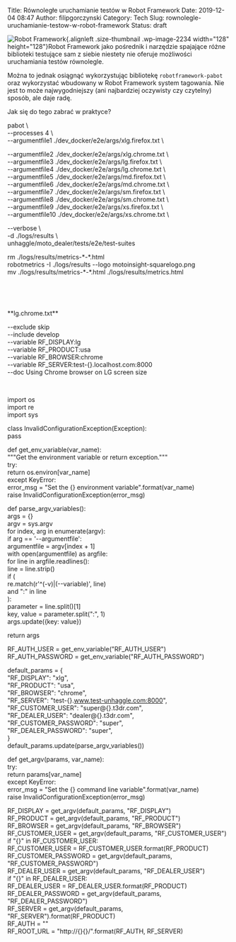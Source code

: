 Title: Równoległe uruchamianie testów w Robot Framework
Date: 2019-12-04 08:47
Author: filipgorczynski
Category: Tech
Slug: rownolegle-uruchamianie-testow-w-robot-framework
Status: draft

![Robot Framework](https://filipgorczynski.files.wordpress.com/2019/05/robot-framework-logo.png?w=128){.alignleft .size-thumbnail .wp-image-2234 width="128" height="128"}Robot Framework jako pośrednik i narzędzie spajające różne biblioteki testujące sam z siebie niestety nie oferuje możliwości uruchamiania testów równolegle.

Można to jednak osiągnąć wykorzystując bibliotekę `robotframework-pabot` oraz wykorzystać wbudowany w Robot Framework system tagowania. Nie jest to może najwygodniejszy (ani najbardziej oczywisty czy czytelny) sposób, ale daje radę.

Jak się do tego zabrać w praktyce?

pabot \\  
--processes 4 \\  
--argumentfile1 ./dev\_docker/e2e/args/xlg.firefox.txt \  

--argumentfile2 ./dev\_docker/e2e/args/xlg.chrome.txt \\  
--argumentfile3 ./dev\_docker/e2e/args/lg.firefox.txt \\  
--argumentfile4 ./dev\_docker/e2e/args/lg.chrome.txt \\  
--argumentfile5 ./dev\_docker/e2e/args/md.firefox.txt \\  
--argumentfile6 ./dev\_docker/e2e/args/md.chrome.txt \\  
--argumentfile7 ./dev\_docker/e2e/args/sm.firefox.txt \\  
--argumentfile8 ./dev\_docker/e2e/args/sm.chrome.txt \\  
--argumentfile9 ./dev\_docker/e2e/args/xs.firefox.txt \\  
--argumentfile10 ./dev\_docker/e2e/args/xs.chrome.txt \  

--verbose \\  
-d ./logs/results \\  
unhaggle/moto\_dealer/tests/e2e/test-suites

rm ./logs/results/metrics-\*-\*.html  
robotmetrics -I ./logs/results --logo motoinsight-squarelogo.png  
mv ./logs/results/metrics-\*-\*.html ./logs/results/metrics.html

 

 

\*\*lg.chrome.txt\*\*

--exclude skip  
--include develop  
--variable RF\_DISPLAY:lg  
--variable RF\_PRODUCT:usa  
--variable RF\_BROWSER:chrome  
--variable RF\_SERVER:test-{}.localhost.com:8000  
--doc Using Chrome browser on LG screen size

 

import os  
import re  
import sys

class InvalidConfigurationException(Exception):  
pass

def get\_env\_variable(var\_name):  
"""Get the environment variable or return exception."""  
try:  
return os.environ\[var\_name\]  
except KeyError:  
error\_msg = "Set the {} environment variable".format(var\_name)  
raise InvalidConfigurationException(error\_msg)

def parse\_argv\_variables():  
args = {}  
argv = sys.argv  
for index, arg in enumerate(argv):  
if arg == '--argumentfile':  
argumentfile = argv\[index + 1\]  
with open(argumentfile) as argfile:  
for line in argfile.readlines():  
line = line.strip()  
if (  
re.match(r'\^(-v)\|(--variable)', line)  
and ":" in line  
):  
parameter = line.split()\[1\]  
key, value = parameter.split(":", 1)  
args.update({key: value})

return args

RF\_AUTH\_USER = get\_env\_variable("RF\_AUTH\_USER")  
RF\_AUTH\_PASSWORD = get\_env\_variable("RF\_AUTH\_PASSWORD")

default\_params = {  
"RF\_DISPLAY": "xlg",  
"RF\_PRODUCT": "usa",  
"RF\_BROWSER": "chrome",  
"RF\_SERVER": "test-{}.www.test-unhaggle.com:8000",  
"RF\_CUSTOMER\_USER": "super@{}.t3dr.com",  
"RF\_DEALER\_USER": "dealer@{}.t3dr.com",  
"RF\_CUSTOMER\_PASSWORD": "super",  
"RF\_DEALER\_PASSWORD": "super",  
}  
default\_params.update(parse\_argv\_variables())

def get\_argv(params, var\_name):  
try:  
return params\[var\_name\]  
except KeyError:  
error\_msg = "Set the {} command line variable".format(var\_name)  
raise InvalidConfigurationException(error\_msg)

RF\_DISPLAY = get\_argv(default\_params, "RF\_DISPLAY")  
RF\_PRODUCT = get\_argv(default\_params, "RF\_PRODUCT")  
RF\_BROWSER = get\_argv(default\_params, "RF\_BROWSER")  
RF\_CUSTOMER\_USER = get\_argv(default\_params, "RF\_CUSTOMER\_USER")  
if "{}" in RF\_CUSTOMER\_USER:  
RF\_CUSTOMER\_USER = RF\_CUSTOMER\_USER.format(RF\_PRODUCT)  
RF\_CUSTOMER\_PASSWORD = get\_argv(default\_params, "RF\_CUSTOMER\_PASSWORD")  
RF\_DEALER\_USER = get\_argv(default\_params, "RF\_DEALER\_USER")  
if "{}" in RF\_DEALER\_USER:  
RF\_DEALER\_USER = RF\_DEALER\_USER.format(RF\_PRODUCT)  
RF\_DEALER\_PASSWORD = get\_argv(default\_params, "RF\_DEALER\_PASSWORD")  
RF\_SERVER = get\_argv(default\_params, "RF\_SERVER").format(RF\_PRODUCT)  
RF\_AUTH = ""  
RF\_ROOT\_URL = "http://{}{}/".format(RF\_AUTH, RF\_SERVER)
